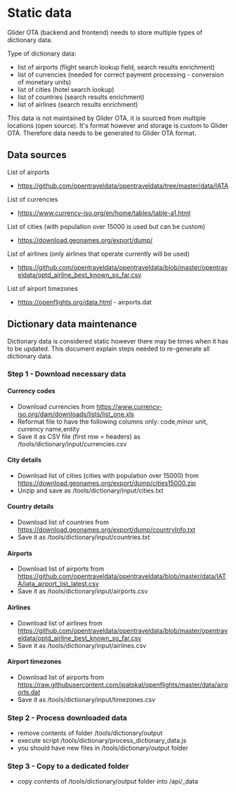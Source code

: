 # Static data
Glider OTA (backend and frontend) needs to store multiple types of dictionary data.

Type of dictionary data:
* list of airports (flight search lookup field, search results enrichment)
* list of currencies (needed for correct payment processing - conversion of monetary units)
* list of cities (hotel search lookup)
* list of countries (search results enrichment)
* list of airlines (search results enrichment)

This data is not maintained by Glider OTA, it is sourced from multiple locations (open source).
It's format however and storage is custom to Glider OTA.
Therefore data needs to be generated to Glider OTA format.

## Data sources

List of airports
* https://github.com/opentraveldata/opentraveldata/tree/master/data/IATA

List of currencies 
* https://www.currency-iso.org/en/home/tables/table-a1.html

List of cities (with population over 15000 is used but can be custom)
* https://download.geonames.org/export/dump/

List of airlines (only airlines that operate currently will be used)
* https://github.com/opentraveldata/opentraveldata/blob/master/opentraveldata/optd_airline_best_known_so_far.csv

List of airport timezones
* https://openflights.org/data.html  - airports.dat

## Dictionary data maintenance
Dictionary data is considered static however there may be times when it has to be updated.
This document explain steps needed to re-generate all dictionary data.

### Step 1 - Download necessary data 

#### Currency codes 
* Download currencies from https://www.currency-iso.org/dam/downloads/lists/list_one.xls
* Reformat file to have the following columns only: code,minor unit, currency name,entity 
* Save it as CSV file (first row = headers) as /tools/dictionary/input/currencies.csv

#### City details
* Download list of cities (cities with population over 15000) from https://download.geonames.org/export/dump/cities15000.zip
* Unzip and save as /tools/dictionary/input/cities.txt

#### Country details
* Download list of countries from https://download.geonames.org/export/dump/countryInfo.txt
* Save it as /tools/dictionary/input/countries.txt

#### Airports
* Download list of airports from https://github.com/opentraveldata/opentraveldata/blob/master/data/IATA/iata_airport_list_latest.csv 
* Save it as /tools/dictionary/input/airports.csv

#### Airlines
* Download list of airlines from https://github.com/opentraveldata/opentraveldata/blob/master/opentraveldata/optd_airline_best_known_so_far.csv 
* Save it as /tools/dictionary/input/airlines.csv

#### Airport timezones
* Download list of airports from https://raw.githubusercontent.com/jpatokal/openflights/master/data/airports.dat 
* Save it as /tools/dictionary/input/timezones.csv


### Step 2 - Process downloaded data 

* remove contents of folder /tools/dictionary/output
* execute script /tools/dictionary/process_dictionary_data.js
* you should have new files in /tools/dictionary/output folder

### Step 3 - Copy to a dedicated folder 

* copy contents of /tools/dictionary/output folder into /api/_data
